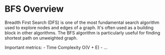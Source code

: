 # BFS Overview

Breadth First Search (DFS) is one of the most fundamental search algorithm used to explore nodes and edges of a graph. It's often used as a building block in other algorithms. The BFS algorithm is particularly useful for finding shortest path on unweighted graph.

Important metrics:
    - Time Complexity O(V + E)
    - ...
